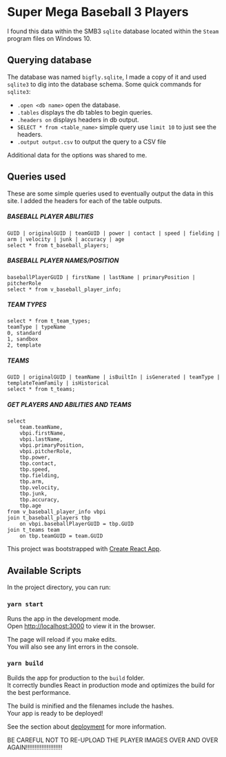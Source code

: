 # Super Mega Baseball 3 Players

I found this data within the SMB3 `sqlite` database located within the `Steam` program files on Windows 10.

## Querying database

The database was named `bigfly.sqlite`, I made a copy of it and used `sqlite3` to dig into the database schema. Some quick commands for `sqlite3`:

- `.open <db name>` open the database.
- `.tables` displays the db tables to begin queries.
- `.headers on` displays headers in db output.
- `SELECT * from <table_name>` simple query use `limit 10` to just see the headers.
- `.output output.csv` to output the query to a CSV file

Additional data for the options was shared to me.

## Queries used

These are some simple queries used to eventually output the data in this site. I added the headers for each of the table outputs.

##### BASEBALL PLAYER ABILITIES

```
GUID | originalGUID | teamGUID | power | contact | speed | fielding | arm | velocity | junk | accuracy | age
select * from t_baseball_players;
```

##### BASEBALL PLAYER NAMES/POSITION

```
baseballPlayerGUID | firstName | lastName | primaryPosition | pitcherRole
select * from v_baseball_player_info;
```

##### TEAM TYPES

```
select * from t_team_types;
teamType | typeName
0, standard
1, sandbox
2, template
```

##### TEAMS

```
GUID | originalGUID | teamName | isBuiltIn | isGenerated | teamType | templateTeamFamily | isHistorical
select * from t_teams;
```

##### GET PLAYERS AND ABILITIES AND TEAMS

```
select
    team.teamName,
    vbpi.firstName,
    vbpi.lastName,
    vbpi.primaryPosition,
    vbpi.pitcherRole,
    tbp.power,
    tbp.contact,
    tbp.speed,
    tbp.fielding,
    tbp.arm,
    tbp.velocity,
    tbp.junk,
    tbp.accuracy,
    tbp.age
from v_baseball_player_info vbpi
join t_baseball_players tbp
    on vbpi.baseballPlayerGUID = tbp.GUID
join t_teams team
    on tbp.teamGUID = team.GUID
```

This project was bootstrapped with [Create React App](https://github.com/facebook/create-react-app).

## Available Scripts

In the project directory, you can run:

### `yarn start`

Runs the app in the development mode.<br />
Open [http://localhost:3000](http://localhost:3000) to view it in the browser.

The page will reload if you make edits.<br />
You will also see any lint errors in the console.

### `yarn build`

Builds the app for production to the `build` folder.<br />
It correctly bundles React in production mode and optimizes the build for the best performance.

The build is minified and the filenames include the hashes.<br />
Your app is ready to be deployed!

See the section about [deployment](https://facebook.github.io/create-react-app/docs/deployment) for more information.

BE CAREFUL NOT TO RE-UPLOAD THE PLAYER IMAGES OVER AND OVER AGAIN!!!!!!!!!!!!!!!!!!!!!
